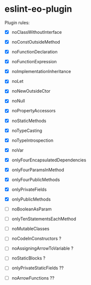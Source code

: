 # eslint-eo-plugin

Plugin rules:

- [x] noClassWithoutInterface
- [x] noConstOutsideMethod
- [x] noFunctionDeclaration
- [x] noFunctionExpression
- [x] noImplementationInheritance
- [x] noLet
- [x] noNewOutsideCtor
- [x] noNull
- [x] noPropertyAccessors
- [x] noStaticMethods
- [x] noTypeCasting
- [x] noTypeIntrospection
- [x] noVar
- [x] onlyFourEncapsulatedDependencies
- [x] onlyFourParamsInMethod
- [x] onlyFourPublicMethods
- [x] onlyPrivateFields
- [x] onlyPublicMethods

- [ ] noBooleanAsParam

- [ ] onlyTenStatementsEachMethod

- [ ] noMutableClasses

- [ ] noCodeInConstructors ?
- [ ] noAssigningArrowToVariable ?
- [ ] noStaticBlocks ?
- [ ] onlyPrivateStaticFields ??

- [ ] noArrowFunctions ??

